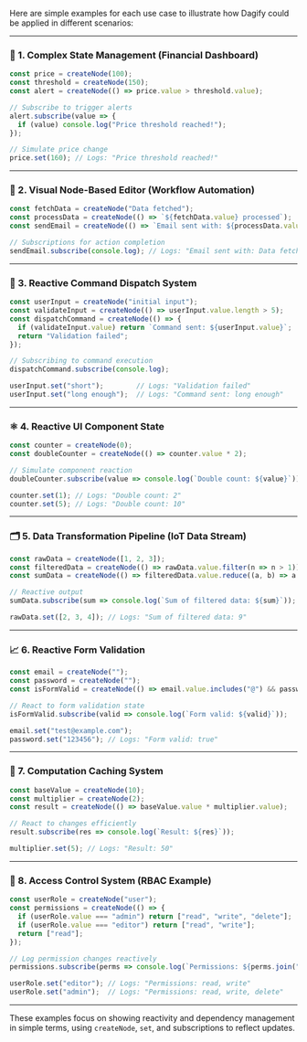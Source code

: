 Here are simple examples for each use case to illustrate how Dagify could be applied in different scenarios:

---

### 🔗 1. Complex State Management (Financial Dashboard)

```js
const price = createNode(100);
const threshold = createNode(150);
const alert = createNode(() => price.value > threshold.value);

// Subscribe to trigger alerts
alert.subscribe(value => {
  if (value) console.log("Price threshold reached!");
});

// Simulate price change
price.set(160); // Logs: "Price threshold reached!"
```

---

### 🎨 2. Visual Node-Based Editor (Workflow Automation)

```js
const fetchData = createNode("Data fetched");
const processData = createNode(() => `${fetchData.value} processed`);
const sendEmail = createNode(() => `Email sent with: ${processData.value}`);

// Subscriptions for action completion
sendEmail.subscribe(console.log); // Logs: "Email sent with: Data fetched processed"
```

---

### 🔄 3. Reactive Command Dispatch System

```js
const userInput = createNode("initial input");
const validateInput = createNode(() => userInput.value.length > 5);
const dispatchCommand = createNode(() => {
  if (validateInput.value) return `Command sent: ${userInput.value}`;
  return "Validation failed";
});

// Subscribing to command execution
dispatchCommand.subscribe(console.log);

userInput.set("short");        // Logs: "Validation failed"
userInput.set("long enough");  // Logs: "Command sent: long enough"
```

---

### ⚛️ 4. Reactive UI Component State

```js
const counter = createNode(0);
const doubleCounter = createNode(() => counter.value * 2);

// Simulate component reaction
doubleCounter.subscribe(value => console.log(`Double count: ${value}`));

counter.set(1); // Logs: "Double count: 2"
counter.set(5); // Logs: "Double count: 10"
```

---

### 🗂️ 5. Data Transformation Pipeline (IoT Data Stream)

```js
const rawData = createNode([1, 2, 3]);
const filteredData = createNode(() => rawData.value.filter(n => n > 1));
const sumData = createNode(() => filteredData.value.reduce((a, b) => a + b, 0));

// Reactive output
sumData.subscribe(sum => console.log(`Sum of filtered data: ${sum}`));

rawData.set([2, 3, 4]); // Logs: "Sum of filtered data: 9"
```

---

### 📈 6. Reactive Form Validation

```js
const email = createNode("");
const password = createNode("");
const isFormValid = createNode(() => email.value.includes("@") && password.value.length >= 6);

// React to form validation state
isFormValid.subscribe(valid => console.log(`Form valid: ${valid}`));

email.set("test@example.com");
password.set("123456"); // Logs: "Form valid: true"
```

---

### 🧮 7. Computation Caching System

```js
const baseValue = createNode(10);
const multiplier = createNode(2);
const result = createNode(() => baseValue.value * multiplier.value);

// React to changes efficiently
result.subscribe(res => console.log(`Result: ${res}`));

multiplier.set(5); // Logs: "Result: 50"
```

---

### 🔐 8. Access Control System (RBAC Example)

```js
const userRole = createNode("user");
const permissions = createNode(() => {
  if (userRole.value === "admin") return ["read", "write", "delete"];
  if (userRole.value === "editor") return ["read", "write"];
  return ["read"];
});

// Log permission changes reactively
permissions.subscribe(perms => console.log(`Permissions: ${perms.join(", ")}`));

userRole.set("editor"); // Logs: "Permissions: read, write"
userRole.set("admin");  // Logs: "Permissions: read, write, delete"
```

---

These examples focus on showing reactivity and dependency management in simple terms, using `createNode`, `set`, and subscriptions to reflect updates.